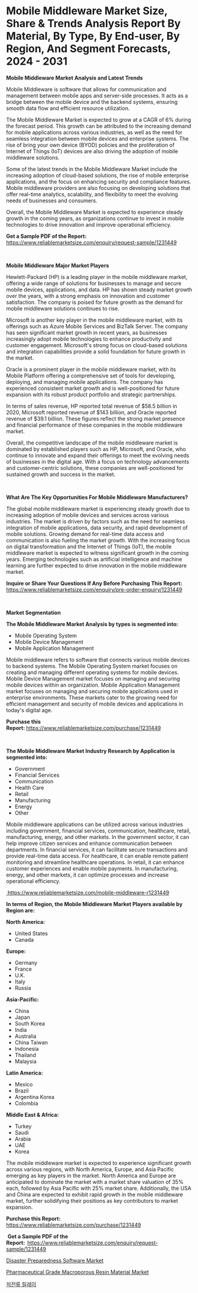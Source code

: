 <p><h1>Mobile Middleware Market Size, Share & Trends Analysis Report By Material, By Type, By End-user, By Region, And Segment Forecasts, 2024 - 2031</h1></p><p><strong>Mobile Middleware Market Analysis and Latest Trends</strong></p>
<p><p>Mobile Middleware is software that allows for communication and management between mobile apps and server-side processes. It acts as a bridge between the mobile device and the backend systems, ensuring smooth data flow and efficient resource utilization.</p><p>The Mobile Middleware Market is expected to grow at a CAGR of 6% during the forecast period. This growth can be attributed to the increasing demand for mobile applications across various industries, as well as the need for seamless integration between mobile devices and enterprise systems. The rise of bring your own device (BYOD) policies and the proliferation of Internet of Things (IoT) devices are also driving the adoption of mobile middleware solutions.</p><p>Some of the latest trends in the Mobile Middleware Market include the increasing adoption of cloud-based solutions, the rise of mobile enterprise applications, and the focus on enhancing security and compliance features. Mobile middleware providers are also focusing on developing solutions that offer real-time analytics, scalability, and flexibility to meet the evolving needs of businesses and consumers.</p><p>Overall, the Mobile Middleware Market is expected to experience steady growth in the coming years, as organizations continue to invest in mobile technologies to drive innovation and improve operational efficiency.</p></p>
<p><strong>Get a Sample PDF of the Report:&nbsp;</strong> <a href="https://www.reliablemarketsize.com/enquiry/request-sample/1231449">https://www.reliablemarketsize.com/enquiry/request-sample/1231449</a></p>
<p>&nbsp;</p>
<p><strong>Mobile Middleware Major Market Players</strong></p>
<p><p>Hewlett-Packard (HP) is a leading player in the mobile middleware market, offering a wide range of solutions for businesses to manage and secure mobile devices, applications, and data. HP has shown steady market growth over the years, with a strong emphasis on innovation and customer satisfaction. The company is poised for future growth as the demand for mobile middleware solutions continues to rise.</p><p>Microsoft is another key player in the mobile middleware market, with its offerings such as Azure Mobile Services and BizTalk Server. The company has seen significant market growth in recent years, as businesses increasingly adopt mobile technologies to enhance productivity and customer engagement. Microsoft's strong focus on cloud-based solutions and integration capabilities provide a solid foundation for future growth in the market.</p><p>Oracle is a prominent player in the mobile middleware market, with its Mobile Platform offering a comprehensive set of tools for developing, deploying, and managing mobile applications. The company has experienced consistent market growth and is well-positioned for future expansion with its robust product portfolio and strategic partnerships.</p><p>In terms of sales revenue, HP reported total revenue of $58.5 billion in 2020, Microsoft reported revenue of $143 billion, and Oracle reported revenue of $39.1 billion. These figures reflect the strong market presence and financial performance of these companies in the mobile middleware market.</p><p>Overall, the competitive landscape of the mobile middleware market is dominated by established players such as HP, Microsoft, and Oracle, who continue to innovate and expand their offerings to meet the evolving needs of businesses in the digital age. With a focus on technology advancements and customer-centric solutions, these companies are well-positioned for sustained growth and success in the market.</p></p>
<p>&nbsp;</p>
<p><strong>What Are The Key Opportunities For Mobile Middleware Manufacturers?</strong></p>
<p><p>The global mobile middleware market is experiencing steady growth due to increasing adoption of mobile devices and services across various industries. The market is driven by factors such as the need for seamless integration of mobile applications, data security, and rapid development of mobile solutions. Growing demand for real-time data access and communication is also fueling the market growth. With the increasing focus on digital transformation and the Internet of Things (IoT), the mobile middleware market is expected to witness significant growth in the coming years. Emerging technologies such as artificial intelligence and machine learning are further expected to drive innovation in the mobile middleware market.</p></p>
<p><strong>Inquire or Share Your Questions If Any Before Purchasing This Report:</strong> <a href="https://www.reliablemarketsize.com/enquiry/pre-order-enquiry/1231449">https://www.reliablemarketsize.com/enquiry/pre-order-enquiry/1231449</a></p>
<p>&nbsp;</p>
<p><strong>Market Segmentation</strong></p>
<p><strong>The Mobile Middleware Market Analysis by types is segmented into:</strong></p>
<p><ul><li>Mobile Operating System</li><li>Mobile Device Management</li><li>Mobile Application Management</li></ul></p>
<p><p>Mobile middleware refers to software that connects various mobile devices to backend systems. The Mobile Operating System market focuses on creating and managing different operating systems for mobile devices. Mobile Device Management market focuses on managing and securing mobile devices within an organization. Mobile Application Management market focuses on managing and securing mobile applications used in enterprise environments. These markets cater to the growing need for efficient management and security of mobile devices and applications in today's digital age.</p></p>
<p><strong>Purchase this Report:&nbsp;</strong><a href="https://www.reliablemarketsize.com/purchase/1231449">https://www.reliablemarketsize.com/purchase/1231449</a></p>
<p>&nbsp;</p>
<p><strong>The Mobile Middleware Market Industry Research by Application is segmented into:</strong></p>
<p><ul><li>Government</li><li>Financial Services</li><li>Communication</li><li>Health Care</li><li>Retail</li><li>Manufacturing</li><li>Energy</li><li>Other</li></ul></p>
<p><p>Mobile middleware applications can be utilized across various industries including government, financial services, communication, healthcare, retail, manufacturing, energy, and other markets. In the government sector, it can help improve citizen services and enhance communication between departments. In financial services, it can facilitate secure transactions and provide real-time data access. For healthcare, it can enable remote patient monitoring and streamline healthcare operations. In retail, it can enhance customer experiences and enable mobile payments. In manufacturing, energy, and other markets, it can optimize processes and increase operational efficiency.</p></p>
<p><a href="https://www.reliablemarketsize.com/mobile-middleware-r1231449">&nbsp;https://www.reliablemarketsize.com/mobile-middleware-r1231449</a></p>
<p><strong>In terms of Region, the Mobile Middleware Market Players available by Region are:</strong></p>
<p>
    <p> <strong> North America: </strong>
        <ul>
            <li>United States</li>
            <li>Canada</li>
        </ul>
        </p> 
    <p> <strong> Europe: </strong>
        <ul>
            <li>Germany</li>
            <li>France</li>
            <li>U.K.</li>
            <li>Italy</li>
            <li>Russia</li>
        </ul>
        </p> 
    <p> <strong> Asia-Pacific: </strong>
        <ul>
            <li>China</li>
            <li>Japan</li>
            <li>South Korea</li>
            <li>India</li>
            <li>Australia</li>
            <li>China Taiwan</li>
            <li>Indonesia</li>
            <li>Thailand</li>
            <li>Malaysia</li>
        </ul>
        </p> 
    <p> <strong> Latin America: </strong>
        <ul>
            <li>Mexico</li>
            <li>Brazil</li>
            <li>Argentina Korea</li>
            <li>Colombia</li>
        </ul>
        </p> 
    <p> <strong> Middle East & Africa: </strong>
        <ul>
            <li>Turkey</li>
            <li>Saudi</li>
            <li>Arabia</li>
            <li>UAE</li>
            <li>Korea</li>
        </ul>
    </p>
    </p>
<p><p>The mobile middleware market is expected to experience significant growth across various regions, with North America, Europe, and Asia Pacific emerging as key players in the market. North America and Europe are anticipated to dominate the market with a market share valuation of 35% each, followed by Asia Pacific with 25% market share. Additionally, the USA and China are expected to exhibit rapid growth in the mobile middleware market, further solidifying their positions as key contributors to market expansion.</p></p>
<p><strong>Purchase this Report: </strong><a href="https://www.reliablemarketsize.com/purchase/1231449">https://www.reliablemarketsize.com/purchase/1231449</a></p>
<p>&nbsp;<strong>Get a Sample PDF of the Report:&nbsp;&nbsp;</strong><a href="https://www.reliablemarketsize.com/enquiry/request-sample/1231449">https://www.reliablemarketsize.com/enquiry/request-sample/1231449</a></p>
<p><strong></strong></p>
<p><p><a href="https://github.com/vimar16th/Market-Research-Report-List-5/blob/main/disaster-preparedness-software-market.md">Disaster Preparedness Software Market</a></p><p><a href="https://www.linkedin.com/pulse/global-pharmaceutical-grade-macroporous-resin-material-market-vhmqf?trackingId=6sh0sVCNthNykjiP0Yh8lg%3D%3D">Pharmaceutical Grade Macroporous Resin Material Market</a></p><p><a href="https://github.com/rcabello548/Market-Research-Report-List-2/blob/main/209274431609.md">저전류 릴레이</a></p></p>